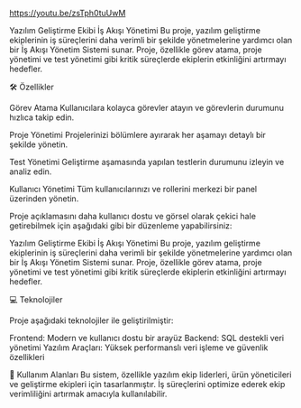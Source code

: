 https://youtu.be/zsTph0tuUwM


Yazılım Geliştirme Ekibi İş Akışı Yönetimi
Bu proje, yazılım geliştirme ekiplerinin iş süreçlerini daha verimli bir şekilde yönetmelerine yardımcı olan bir İş Akışı Yönetim Sistemi sunar. Proje, özellikle görev atama, proje yönetimi ve test yönetimi gibi kritik süreçlerde ekiplerin etkinliğini artırmayı hedefler.


🛠️ Özellikler

Görev Atama
Kullanıcılara kolayca görevler atayın ve görevlerin durumunu hızlıca takip edin.


Proje Yönetimi
Projelerinizi bölümlere ayırarak her aşamayı detaylı bir şekilde yönetin.


Test Yönetimi
Geliştirme aşamasında yapılan testlerin durumunu izleyin ve analiz edin.


Kullanıcı Yönetimi
Tüm kullanıcılarınızı ve rollerini merkezi bir panel üzerinden yönetin.


Proje açıklamasını daha kullanıcı dostu ve görsel olarak çekici hale getirebilmek için aşağıdaki gibi bir düzenleme yapabilirsiniz:

Yazılım Geliştirme Ekibi İş Akışı Yönetimi
Bu proje, yazılım geliştirme ekiplerinin iş süreçlerini daha verimli bir şekilde yönetmelerine yardımcı olan bir İş Akışı Yönetim Sistemi sunar. Proje, özellikle görev atama, proje yönetimi ve test yönetimi gibi kritik süreçlerde ekiplerin etkinliğini artırmayı hedefler.





💻 Teknolojiler

Proje aşağıdaki teknolojiler ile geliştirilmiştir:

Frontend: Modern ve kullanıcı dostu bir arayüz
Backend: SQL destekli veri yönetimi
Yazılım Araçları: Yüksek performanslı veri işleme ve güvenlik özellikleri


👥 Kullanım Alanları
Bu sistem, özellikle yazılım ekip liderleri, ürün yöneticileri ve geliştirme ekipleri için tasarlanmıştır. İş süreçlerini optimize ederek ekip verimliliğini artırmak amacıyla kullanılabilir.



